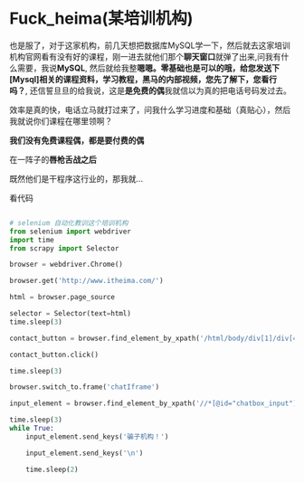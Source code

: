 # Fuck_heima(某培训机构)

也是服了，对于这家机构，前几天想把数据库MySQL学一下，然后就去这家培训机构官网看有没有好的课程，刚一进去就他们那个**聊天窗口**就弹了出来,问我有什么需要，我说**MySQL**, 然后就给我整**嗯嗯。零基础也是可以的哦，给您发送下 [Mysql]相关的课程资料，学习教程，黑马的内部视频，您先了解下，您看行吗？**, 还信誓旦旦的给我说，这是**是免费的偶**我就信以为真的把电话号码发过去。

效率是真的快，电话立马就打过来了，问我什么学习进度和基础（真贴心），然后我就说你们课程在哪里领啊？

**我们没有免费课程偶，都是要付费的偶**

在一阵子的**唇枪舌战之后**

既然他们是干程序这行业的，那我就...

看代码
``` python

# selenium 自动化教训这个培训机构
from selenium import webdriver
import time
from scrapy import Selector

browser = webdriver.Chrome()

browser.get('http://www.itheima.com/')

html = browser.page_source

selector = Selector(text=html)
time.sleep(3)

contact_button = browser.find_element_by_xpath('/html/body/div[1]/div[4]/ul/li[1]/a')

contact_button.click()

time.sleep(3)

browser.switch_to.frame('chatIframe')

input_element = browser.find_element_by_xpath('//*[@id="chatbox_input"]')

time.sleep(3)
while True:
    input_element.send_keys('骗子机构！')

    input_element.send_keys('\n')

    time.sleep(2)

```
